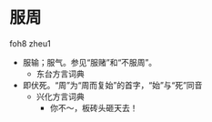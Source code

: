 



# 服周
foh8 zheu1
+ 服输；服气。参见“服赌”和“不服周”。
  * 东台方言词典
+ 即伏死。“周”为“周而复始”的首字，“始”与“死”同音
  * 兴化方言词典
    - 你不～，板砖头砸天去！
